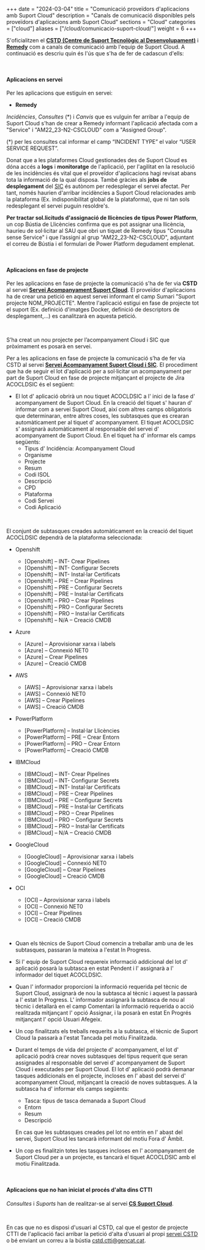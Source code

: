 +++
date        = "2024-03-04"
title       = "Comunicació proveïdors d'aplicacions amb Suport Cloud"
description = "Canals de comunicació disponibles pels proveïdors d'aplicacions amb Suport Cloud"
sections    = "Cloud"
categories  = ["cloud"]
aliases     = ["/cloud/comunicacio-suport-cloud/"]
weight      = 6
+++

S'oficialitzen el [**CSTD (Centre de Suport Tecnològic al Desenvolupament)**](https://cstd.ctti.gencat.cat/jiracstd) i [**Remedy**](https://pautic.gencat.cat/) com a canals de comunicació amb l'equip de Suport Cloud. A continuació es descriu quin és l'ús que s'ha de fer de cadascun d'ells:

<br/>

#### Aplicacions en servei

Per les aplicacions que estiguin en servei:

- **Remedy**

_Incidències_, _Consultes_ (*) i _Canvis_ que es vulguin fer arribar a l'equip de Suport Cloud s'han de crear a Remedy informant l'aplicació afectada com a "Service" i "AM22_23-N2-CSCLOUD" com a "Assigned Group".

(*) per les consultes cal informar el camp “INCIDENT TYPE” el valor “USER SERVICE REQUEST”.


<div class="message information">
Donat que a les plataformes Cloud gestionades des de Suport Cloud es dóna accés a <b>logs</b> i <b>monitoratge</b> de l'aplicació, per l'agilitat en la resolució de les incidències és vital que el proveïdor d'aplicacions hagi revisat abans tota la informació de la qual disposa. També gràcies als <b>jobs de desplegament</b> del <a href="http://canigo.ctti.gencat.cat/sic/">SIC</a> és autònom per redesplegar el servei afectat. Per tant, només haurien d'arribar incidències a Suport Cloud relacionades amb la plataforma (Ex. indisponibilitat global de la plataforma), que ni tan sols redesplegant el servei puguin resoldre's.
</div>

**Per tractar sol.licituds d'assignació de llicències de tipus Power Platform**, un cop Bústia de Llicències confirma que es pot assignar una llicència, hauríeu de sol·licitar al SAU que obri un tiquet de Remedy tipus "Consulta sense Service" i que l’assigni al grup "AM22_23-N2-CSCLOUD", adjuntant el correu de Bústia i el formulari de Power Platform degudament emplenat.

<br/>

#### Aplicacions en fase de projecte

Per les aplicacions en fase de projecte la comunicació s'ha de fer via **CSTD** al servei [**Servei Acompanyament Suport Cloud**](https://cstd.ctti.gencat.cat/jiracstd/browse/ACOCLD). El proveïdor d'aplicacions ha de crear una petició en aquest servei informant el camp Sumari "Suport projecte NOM_PROJECTE". Mentre l'aplicació estigui en fase de projecte tot el suport (Ex. definició d'imatges Docker, definició de descriptors de desplegament,...) es canalitzarà en aquesta petició.

<br/>

S’ha creat un nou projecte per l’acompanyament Cloud i SIC que pròximament es posarà en servei.

Per a les aplicacions en fase de projecte la comunicació s’ha de fer via CSTD al servei [**Servei Acompanyament Suport Cloud i SIC**](https://cstd.ctti.gencat.cat/jiracstd/browse/ACOCLDSIC). El procediment que ha de seguir el lot d'aplicació per a sol·licitar un acompanyament per part de Suport Cloud en fase de projecte mitjançant el projecte de Jira ACOCLDSIC és el següent:

* El lot d' aplicació obrirà un nou tiquet ACOCLDSIC a l' inici de la fase d' acompanyament de Suport Cloud. En la creació del tiquet s' hauran d' informar com a servei Suport Cloud, així com altres camps obligatoris que determinaran, entre altres coses, les subtasques que es crearan automàticament per al tiquet d' acompanyament. El tiquet ACOCLDSIC s' assignarà automàticament al responsable del servei d' acompanyament de Suport Cloud. En el tiquet ha d' informar els camps següents:
   - Tipus d' Incidència: Acompanyament Cloud
   - Organisme
   - Projecte
   - Resum
   - Codi ISOL
   - Descripció
   - CPD
   - Plataforma
   - Codi Servei
   - Codi Aplicació
     
<br/>

  El conjunt de subtasques creades automàticament en la creació del tiquet ACOCLDSIC dependrà de la plataforma seleccionada:
   - Openshift
      - [Openshift] – INT- Crear Pipelines
      - [Openshift] – INT- Configurar Secrets
      - [Openshift] – INT- Instal·lar Certificats
      - [Openshift] – PRE – Crear Pipelines
      - [Openshift] – PRE – Configurar Secrets
      - [Openshift] – PRE – Instal·lar Certificats
      - [Openshift] – PRO – Crear Pipelines
      - [Openshift] – PRO – Configurar Secrets
      - [Openshift] – PRO – Instal·lar Certificats
      - [Openshift] – N/A – Creació CMDB

   - Azure
      - [Azure] – Aprovisionar xarxa i labels
      - [Azure] – Connexió NET0
      - [Azure] – Crear Pipelines
      - [Azure] – Creació CMDB

   - AWS
      - [AWS] – Aprovisionar xarxa i labels
      - [AWS] – Connexió NET0
      - [AWS] – Crear Pipelines
      - [AWS] – Creació CMDB
  
   - PowerPlatform
      - [PowerPlatform] – Instal·lar Llicències
      - [PowerPlatform] – PRE – Crear Entorn
      - [PowerPlatform] – PRO – Crear Entorn 
      - [PowerPlatform] – Creació CMDB
    
   - IBMCloud
      - [IBMCloud] – INT- Crear Pipelines
      - [IBMCloud] – INT- Configurar Secrets
      - [IBMCloud] – INT- Instal·lar Certificats
      - [IBMCloud] – PRE – Crear Pipelines
      - [IBMCloud] – PRE – Configurar Secrets
      - [IBMCloud] – PRE – Instal·lar Certificats
      - [IBMCloud] – PRO – Crear Pipelines
      - [IBMCloud] – PRO – Configurar Secrets
      - [IBMCloud] – PRO – Instal·lar Certificats
      - [IBMCloud] – N/A – Creació CMDB
    
   - GoogleCloud
      - [GoogleCloud] – Aprovisionar xarxa i labels
      - [GoogleCloud] – Connexió NET0
      - [GoogleCloud] – Crear Pipelines
      - [GoogleCloud] – Creació CMDB

   - OCI
      - [OCI] – Aprovisionar xarxa i labels
      - [OCI] – Connexió NET0
      - [OCI] – Crear Pipelines
      - [OCI] – Creació CMDB
        
<br/>

* Quan els tècnics de Suport Cloud comencin a treballar amb una de les subtasques, passaran la mateixa a l'estat In Progress.

* Si l' equip de Suport Cloud requereix informació addicional del lot d' aplicació posarà la subtasca en estat Pendent i l' assignarà a l' informador del tiquet ACOCLDSIC.
  
* Quan l' informador proporcioni la informació requerida pel tècnic de Suport Cloud, assignarà de nou la subtasca al tècnic i aquest la passarà a l' estat In Progress. L' informador assignarà la subtasca de nou al tècnic i detallarà en el camp Comentari la informació requerida o acció realitzada mitjançant l' opció Assignar, i la posarà en estat En Progrés mitjançant l' opció Usuari Afegeix.

* Un cop finalitzats els treballs requerits a la subtasca, el tècnic de Suport Cloud la passarà a l'estat Tancada pel motiu Finalitzada.

* Durant el temps de vida del projecte d' acompanyament, el lot d' aplicació podrà crear noves subtasques del tipus requerit que seran assignades al responsable del servei d' acompanyament de Suport Cloud i executades per Suport Cloud. El lot d' aplicació podrà demanar tasques addicionals en el projecte, incloses en l' abast del servei d' acompanyament Cloud, mitjançant la creació de noves subtasques. A la subtasca ha d' informar els camps següents:
   - Tasca: tipus de tasca demanada a Suport Cloud
   - Entorn
   - Resum
   - Descripció

  En cas que les subtasques creades pel lot no entrin en l' abast del servei, Suport Cloud les tancarà informant del motiu 
  Fora d' Àmbit.
  
* Un cop es finalitzin totes les tasques incloses en l' acompanyament de Suport Cloud per a un projecte, es tancarà el tiquet ACOCLDSIC amb el motiu Finalitzada.

<br/>

#### Aplicacions que no han iniciat el procés d'alta dins CTTI

_Consultes_ i _Suports_ han de realitzar-se al servei [**CS Suport Cloud**](https://cstd.ctti.gencat.cat/jiracstd/browse/CLD).

<br/>

En cas que no es disposi d'usuari al CSTD, cal que el gestor de projecte CTTI de l'aplicació faci arribar la petició d'alta d'usuari al propi [servei CSTD](https://cstd.ctti.gencat.cat/jiracstd/browse/CSTD) o bé enviant un correu a la bústia [cstd.ctti@gencat.cat](mailto:cstd.ctti@gencat.cat).
